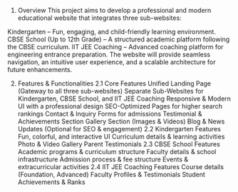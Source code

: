 1. Overview
This project aims to develop a professional and modern educational website that integrates three sub-websites:

Kindergarten – Fun, engaging, and child-friendly learning environment.
CBSE School (Up to 12th Grade) – A structured academic platform following the CBSE curriculum.
IIT JEE Coaching – Advanced coaching platform for engineering entrance preparation.
The website will provide seamless navigation, an intuitive user experience, and a scalable architecture for future enhancements.

2. Features & Functionalities
2.1 Core Features
Unified Landing Page (Gateway to all three sub-websites)
Separate Sub-Websites for Kindergarten, CBSE School, and IIT JEE Coaching
Responsive & Modern UI with a professional design
SEO-Optimized Pages for higher search rankings
Contact & Inquiry Forms for admissions
Testimonial & Achievements Section
Gallery Section (Images & Videos)
Blog & News Updates (Optional for SEO & engagement)
2.2 Kindergarten Features
Fun, colorful, and interactive UI
Curriculum details & learning activities
Photo & Video Gallery
Parent Testimonials
2.3 CBSE School Features
Academic programs & curriculum structure
Faculty details & school infrastructure
Admission process & fee structure
Events & extracurricular activities
2.4 IIT JEE Coaching Features
Course details (Foundation, Advanced)
Faculty Profiles & Testimonials
Student Achievements & Ranks